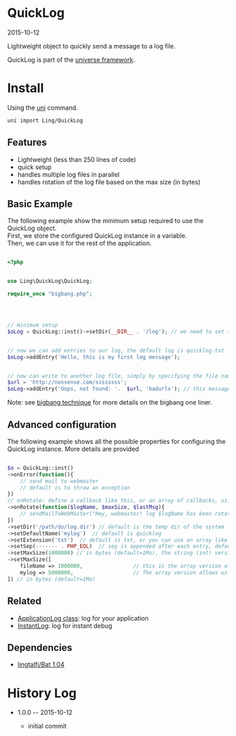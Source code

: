 QuickLog
==============
2015-10-12




Lightweight object to quickly send a message to a log file.


QuickLog is part of the [universe framework](https://github.com/karayabin/universe-snapshot).


Install
==========
Using the [uni](https://github.com/lingtalfi/universe-naive-importer) command.
```bash
uni import Ling/QuickLog
```


Features
------------

 - Lightweight (less than 250 lines of code)
 - quick setup
 - handles multiple log files in parallel  
 - handles rotation of the log file based on the max size (in bytes)




Basic Example
-----------

The following example show the minimum setup required to use the QuickLog object.<br>
First, we store the configured QuickLog instance in a variable.<br>
Then, we can use it for the rest of the application.
 


```php

<?php


use Ling\QuickLog\QuickLog;

require_once "bigbang.php"; 




// minimum setup
$oLog = QuickLog::inst()->setDir(__DIR__ . '/log'); // we need to set the dir that will contain all log files


// now we can add entries to our log, the default log is quicklog.txt
$oLog->addEntry('Hello, this is my first log message');


// now can write to another log file, simply by specifying the file name as the second argument
$url = 'http://nonsense.com/ssssssss';
$oLog->addEntry('Oops, not found: '.  $url, 'badurls'); // this message will be written to the badurls.txt file
```


Note: see 
[bigbang technique](https://github.com/lingtalfi/TheScientist/blob/master/convention.portableAutoloader.eng.md)
for more details on the bigbang one liner.



Advanced configuration
-----------

The following example shows all the possible properties for configuring the QuickLog instance.
More details are provided


```php

$o = QuickLog::inst()
->onError(function(){
    // send mail to webmaster
    // default is to throw an exception
})
// onRotate: define a callback like this, or an array of callbacks, using logNames as keys, like maxSize below
->onRotate(function($logName, $maxSize, $lastMsg){
    // sendMailToWebMaster("Hey, webmaster! log $logName has been rotated (max size of $maxSize bytes was exceeded)")
})
->setDir('/path/do/log.dir') // default is the temp dir of the system
->setDefaultName('mylog')  // default is quicklog
->setExtension('txt')  // default is txt, or you can use an array like maxSize below
->setSep(------- . PHP_EOL)  // sep is appended after each entry, default is PHP_EOL, or you can use an array, like maxSize below
->setMaxSize(1000000) // in bytes (default=1Mo), the string (int) version
->setMaxSize([
    fileName => 1000000,                // this is the array version of configuring the QuickLog instance
    mylog => 5000000,                   // The array version allows us to configure properties per logName.
]) // in bytes (default=1Mo)

```





Related
------------

- [ApplicationLog class](https://github.com/lingtalfi/ApplicationLog): log for your application
- [InstantLog](https://github.com/lingtalfi/InstantLog): log for instant debug







Dependencies
------------------

- [lingtalfi/Bat 1.04](https://github.com/lingtalfi/Bat)




History Log
===============

- 1.0.0 -- 2015-10-12

    - initial commit


